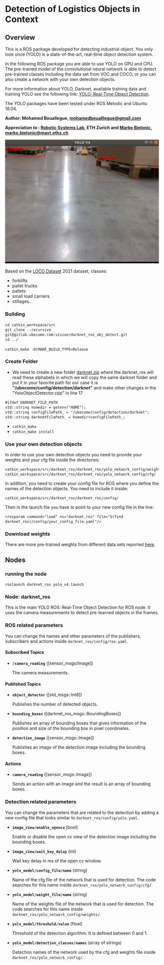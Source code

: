 # Detection of Logistics Objects in Context

## Overview

This is a ROS package developed for detecting industrial object. You only look once (YOLO) is a state-of-the-art, real-time object detection system. 

In the following ROS package you are able to use YOLO on GPU and CPU. The pre-trained model of the convolutional neural network is able to detect pre-trained classes including the data set from VOC and COCO, or you can also create a network with your own detection objects. 

For more information about YOLO, Darknet, available training data and training YOLO see the following link: [YOLO: Real-Time Object Detection](http://pjreddie.com/darknet/yolo/).

The YOLO packages have been tested under ROS Melodic and Ubuntu 18.04.

**Author: Mohamed Bouallegue, mohamedboualllegue@gmail.com**

**Appreciation to : [Robotic Systems Lab](http://www.rsl.ethz.ch/), ETH Zurich and [Marko Bjelonic](https://www.markobjelonic.com), marko.bjelonic@mavt.ethz.ch**

![Darknet Ros example: Detection image](darknet_ros/doc/test_detection.png)

Based on the [LOCO Dataset](https://github.com/tum-fml/loco) 2021 dataset, classes:

- forklifts
- pallet trucks 
- pallets 
- small load carriers
- stillages.


### Building

    cd catkin_workspace/src
    git clone --recursive git@gitlab.ubecome.com:vision/darknet_ros_obj_detect.git
    cd ../

    catkin_make -DCMAKE_BUILD_TYPE=Release


### Create Folder
* We need to create a new folder [darknet.zip](/uploads/60c059179d611cf6e4bea611594eefd0/darknet.zip) where the darknet_ros will read these alphabets in which we will copy the same darknet folder and put it in your favorite path for our case it is **"/ubecome/config/detection/darknet"** and make other changes in the "YoloObjectDetector.cpp" in line 17 
```
#ifdef DARKNET_FILE_PATH
std::string homedir = getenv("HOME");
std::string configFilePath_ = "/ubecome/config/detection/darknet";
std::string darknetFilePath_ = homedir+configFilePath_;
```
* ```catkin_make```
* ```catkin_make install```


### Use your own detection objects

In order to use your own detection objects you need to provide your weights and your cfg file inside the directories:

    catkin_workspace/src/darknet_ros/darknet_ros/yolo_network_config/weights/
    catkin_workspace/src/darknet_ros/darknet_ros/yolo_network_config/cfg/

In addition, you need to create your config file for ROS where you define the names of the detection objects. You need to include it inside:

    catkin_workspace/src/darknet_ros/darknet_ros/config/

Then in the launch file you have to point to your new config file in the line:

    <rosparam command="load" ns="darknet_ros" file="$(find darknet_ros)/config/your_config_file.yaml"/>

### Download weights

There are more pre-trained weights from different data sets reported [here](https://pjreddie.com/darknet/yolo/).




## Nodes

### running the node

    roslaunch darknet_ros yolo_v4.launch



### Node: darknet_ros

This is the main YOLO ROS: Real-Time Object Detection for ROS node. It uses the camera measurements to detect pre-learned objects in the frames.

### ROS related parameters

You can change the names and other parameters of the publishers, subscribers and actions inside `darknet_ros/config/ros.yaml`.

#### Subscribed Topics

* **`/camera_reading`** ([sensor_msgs/Image])

    The camera measurements.

#### Published Topics

* **`object_detector`** ([std_msgs::Int8])

    Publishes the number of detected objects.

* **`bounding_boxes`** ([darknet_ros_msgs::BoundingBoxes])

    Publishes an array of bounding boxes that gives information of the position and size of the bounding box in pixel coordinates.

* **`detection_image`** ([sensor_msgs::Image])

    Publishes an image of the detection image including the bounding boxes.

#### Actions

* **`camera_reading`** ([sensor_msgs::Image])

    Sends an action with an image and the result is an array of bounding boxes.

### Detection related parameters

You can change the parameters that are related to the detection by adding a new config file that looks similar to `darknet_ros/config/yolo.yaml`.

* **`image_view/enable_opencv`** (bool)

    Enable or disable the open cv view of the detection image including the bounding boxes.

* **`image_view/wait_key_delay`** (int)

    Wait key delay in ms of the open cv window.

* **`yolo_model/config_file/name`** (string)

    Name of the cfg file of the network that is used for detection. The code searches for this name inside `darknet_ros/yolo_network_config/cfg/`.

* **`yolo_model/weight_file/name`** (string)

    Name of the weights file of the network that is used for detection. The code searches for this name inside `darknet_ros/yolo_network_config/weights/`.

* **`yolo_model/threshold/value`** (float)

    Threshold of the detection algorithm. It is defined between 0 and 1.

* **`yolo_model/detection_classes/names`** (array of strings)

    Detection names of the network used by the cfg and weights file inside `darknet_ros/yolo_network_config/`.
    

